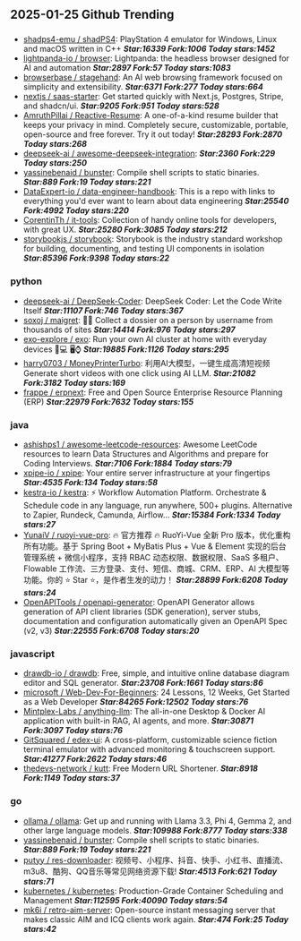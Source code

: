 ## 2025-01-25 Github Trending

### 
* [shadps4-emu / shadPS4](https://github.com/shadps4-emu/shadPS4): PlayStation 4 emulator for Windows, Linux and macOS written in C++ ***Star:16339 Fork:1006 Today stars:1452***
* [lightpanda-io / browser](https://github.com/lightpanda-io/browser): Lightpanda: the headless browser designed for AI and automation ***Star:2897 Fork:57 Today stars:1083***
* [browserbase / stagehand](https://github.com/browserbase/stagehand): An AI web browsing framework focused on simplicity and extensibility. ***Star:6371 Fork:277 Today stars:664***
* [nextjs / saas-starter](https://github.com/nextjs/saas-starter): Get started quickly with Next.js, Postgres, Stripe, and shadcn/ui. ***Star:9205 Fork:951 Today stars:528***
* [AmruthPillai / Reactive-Resume](https://github.com/AmruthPillai/Reactive-Resume): A one-of-a-kind resume builder that keeps your privacy in mind. Completely secure, customizable, portable, open-source and free forever. Try it out today! ***Star:28293 Fork:2870 Today stars:268***
* [deepseek-ai / awesome-deepseek-integration](https://github.com/deepseek-ai/awesome-deepseek-integration):  ***Star:2360 Fork:229 Today stars:250***
* [yassinebenaid / bunster](https://github.com/yassinebenaid/bunster): Compile shell scripts to static binaries. ***Star:889 Fork:19 Today stars:221***
* [DataExpert-io / data-engineer-handbook](https://github.com/DataExpert-io/data-engineer-handbook): This is a repo with links to everything you'd ever want to learn about data engineering ***Star:25540 Fork:4992 Today stars:220***
* [CorentinTh / it-tools](https://github.com/CorentinTh/it-tools): Collection of handy online tools for developers, with great UX. ***Star:25280 Fork:3085 Today stars:212***
* [storybookjs / storybook](https://github.com/storybookjs/storybook): Storybook is the industry standard workshop for building, documenting, and testing UI components in isolation ***Star:85396 Fork:9398 Today stars:22***

### python
* [deepseek-ai / DeepSeek-Coder](https://github.com/deepseek-ai/DeepSeek-Coder): DeepSeek Coder: Let the Code Write Itself ***Star:11107 Fork:746 Today stars:367***
* [soxoj / maigret](https://github.com/soxoj/maigret): 🕵️‍♂️ Collect a dossier on a person by username from thousands of sites ***Star:14414 Fork:976 Today stars:297***
* [exo-explore / exo](https://github.com/exo-explore/exo): Run your own AI cluster at home with everyday devices 📱💻 🖥️⌚ ***Star:19885 Fork:1126 Today stars:295***
* [harry0703 / MoneyPrinterTurbo](https://github.com/harry0703/MoneyPrinterTurbo): 利用AI大模型，一键生成高清短视频 Generate short videos with one click using AI LLM. ***Star:21082 Fork:3182 Today stars:169***
* [frappe / erpnext](https://github.com/frappe/erpnext): Free and Open Source Enterprise Resource Planning (ERP) ***Star:22979 Fork:7632 Today stars:155***

### java
* [ashishps1 / awesome-leetcode-resources](https://github.com/ashishps1/awesome-leetcode-resources): Awesome LeetCode resources to learn Data Structures and Algorithms and prepare for Coding Interviews. ***Star:7106 Fork:1884 Today stars:79***
* [xpipe-io / xpipe](https://github.com/xpipe-io/xpipe): Your entire server infrastructure at your fingertips ***Star:4535 Fork:134 Today stars:58***
* [kestra-io / kestra](https://github.com/kestra-io/kestra): ⚡ Workflow Automation Platform. Orchestrate & Schedule code in any language, run anywhere, 500+ plugins. Alternative to Zapier, Rundeck, Camunda, Airflow... ***Star:15384 Fork:1334 Today stars:27***
* [YunaiV / ruoyi-vue-pro](https://github.com/YunaiV/ruoyi-vue-pro): 🔥 官方推荐 🔥 RuoYi-Vue 全新 Pro 版本，优化重构所有功能。基于 Spring Boot + MyBatis Plus + Vue & Element 实现的后台管理系统 + 微信小程序，支持 RBAC 动态权限、数据权限、SaaS 多租户、Flowable 工作流、三方登录、支付、短信、商城、CRM、ERP、AI 大模型等功能。你的 ⭐️ Star ⭐️，是作者生发的动力！ ***Star:28899 Fork:6208 Today stars:24***
* [OpenAPITools / openapi-generator](https://github.com/OpenAPITools/openapi-generator): OpenAPI Generator allows generation of API client libraries (SDK generation), server stubs, documentation and configuration automatically given an OpenAPI Spec (v2, v3) ***Star:22555 Fork:6708 Today stars:20***

### javascript
* [drawdb-io / drawdb](https://github.com/drawdb-io/drawdb): Free, simple, and intuitive online database diagram editor and SQL generator. ***Star:23708 Fork:1661 Today stars:86***
* [microsoft / Web-Dev-For-Beginners](https://github.com/microsoft/Web-Dev-For-Beginners): 24 Lessons, 12 Weeks, Get Started as a Web Developer ***Star:84265 Fork:12502 Today stars:76***
* [Mintplex-Labs / anything-llm](https://github.com/Mintplex-Labs/anything-llm): The all-in-one Desktop & Docker AI application with built-in RAG, AI agents, and more. ***Star:30871 Fork:3097 Today stars:76***
* [GitSquared / edex-ui](https://github.com/GitSquared/edex-ui): A cross-platform, customizable science fiction terminal emulator with advanced monitoring & touchscreen support. ***Star:41277 Fork:2622 Today stars:46***
* [thedevs-network / kutt](https://github.com/thedevs-network/kutt): Free Modern URL Shortener. ***Star:8918 Fork:1149 Today stars:37***

### go
* [ollama / ollama](https://github.com/ollama/ollama): Get up and running with Llama 3.3, Phi 4, Gemma 2, and other large language models. ***Star:109988 Fork:8777 Today stars:338***
* [yassinebenaid / bunster](https://github.com/yassinebenaid/bunster): Compile shell scripts to static binaries. ***Star:889 Fork:19 Today stars:221***
* [putyy / res-downloader](https://github.com/putyy/res-downloader): 视频号、小程序、抖音、快手、小红书、直播流、m3u8、酷狗、QQ音乐等常见网络资源下载! ***Star:4513 Fork:621 Today stars:71***
* [kubernetes / kubernetes](https://github.com/kubernetes/kubernetes): Production-Grade Container Scheduling and Management ***Star:112595 Fork:40090 Today stars:54***
* [mk6i / retro-aim-server](https://github.com/mk6i/retro-aim-server): Open-source instant messaging server that makes classic AIM and ICQ clients work again. ***Star:474 Fork:25 Today stars:42***
